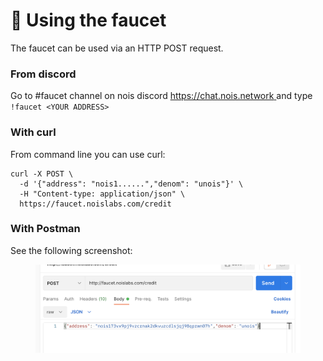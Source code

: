 # 🚰 Using the faucet

The faucet can be used via an HTTP POST request.

### From discord

Go to #faucet channel on nois discord [https://chat.nois.network ](https://chat.nois.network)and type \
`!faucet <YOUR ADDRESS>`

### With curl

From command line you can use curl:

```shell
curl -X POST \
  -d '{"address": "nois1......","denom": "unois"}' \
  -H "Content-type: application/json" \
  https://faucet.noislabs.com/credit
```

### With Postman

See the following screenshot:

<figure><img src="../.gitbook/assets/postman_faucet.png" alt=""><figcaption></figcaption></figure>
